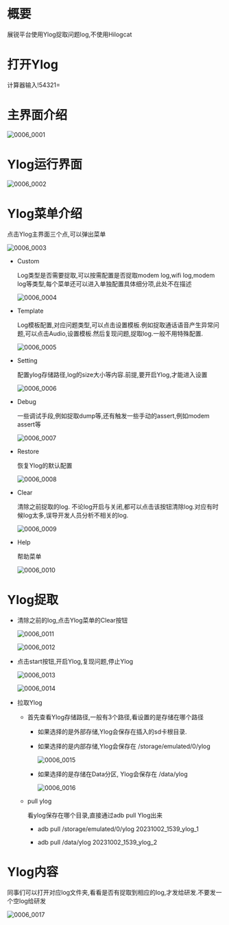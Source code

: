 # 概要

展锐平台使用Ylog捉取问题log,不使用Hilogcat

# 打开Ylog

计算器输入!54321=

# 主界面介绍

![0006_0001](images/0006_0001.png)

# Ylog运行界面

![0006_0002](images/0006_0002.png)

# Ylog菜单介绍

点击Ylog主界面三个点,可以弹出菜单

![0006_0003](images/0006_0003.png)

* Custom

    Log类型是否需要捉取,可以按需配置是否捉取modem log,wifi log,modem log等类型,每个菜单还可以进入单独配置具体细分项,此处不在描述

    ![0006_0004](images/0006_0004.png)

* Template

    Log模板配置,对应问题类型,可以点击设置模板.例如捉取通话语音产生异常问题,可以点击Audio,设置模板.然后复现问题,捉取log.一般不用特殊配置.

    ![0006_0005](images/0006_0005.png)

* Setting

    配置ylog存储路径,log的size大小等内容.前提,要开启Ylog,才能进入设置

    ![0006_0006](images/0006_0006.png)

* Debug

   一些调试手段,例如捉取dump等,还有触发一些手动的assert,例如modem assert等

   ![0006_0007](images/0006_0007.png)

* Restore

    恢复Ylog的默认配置

    ![0006_0008](images/0006_0008.png)

* Clear

    清除之前捉取的log. 不论log开启与关闭,都可以点击该按钮清除log.对应有时候log太多,误导开发人员分析不相关的log.

    ![0006_0009](images/0006_0009.png)

* Help

    帮助菜单

    ![0006_0010](images/0006_0010.png)

# Ylog捉取

* 清除之前的log,点击Ylog菜单的Clear按钮

    ![0006_0011](images/0006_0011.png)

    ![0006_0012](images/0006_0012.png)

* 点击start按钮,开启Ylog,复现问题,停止Ylog

    ![0006_0013](images/0006_0013.png)

    ![0006_0014](images/0006_0014.png)


* 拉取Ylog

    * 首先查看Ylog存储路径,一般有3个路径,看设置的是存储在哪个路径

        * 如果选择的是外部存储,Ylog会保存在插入的sd卡根目录.

        * 如果选择的是内部存储,Ylog会保存在 /storage/emulated/0/ylog

            ![0006_0015](images/0006_0015.png)

        * 如果选择的是存储在Data分区, Ylog会保存在 /data/ylog

            ![0006_0016](images/0006_0016.png)

    * pull ylog

        看ylog保存在哪个目录,直接通过adb pull Ylog出来

        * adb pull /storage/emulated/0/ylog 20231002_1539_ylog_1

        * adb pull /data/ylog 20231002_1539_ylog_2

# Ylog内容

同事们可以打开对应log文件夹,看看是否有捉取到相应的log,才发给研发.不要发一个空log给研发

![0006_0017](images/0006_0017.png)